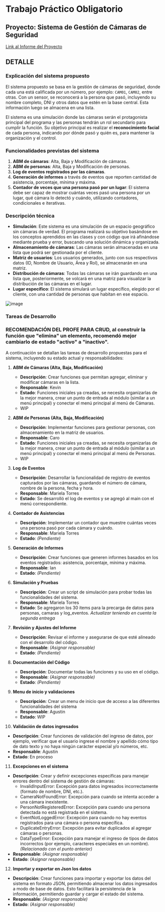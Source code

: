 # Trabajo Práctico Obligatorio
## Proyecto: Sistema de Gestión de Cámaras de Seguridad
[Link al Informe del Proyecto](https://uadeeduar.sharepoint.com/:w:/r/sites/Section_485647-Equipo08/Documentos%20compartidos/Equipo%2008/Equipo%2008%20-%20Informe%20de%20Proyecto.docx?d=w05161529d7724e51b4b158416e6f25ff&csf=1&web=1&e=EF7C84)
## DETALLE

### Explicación del sistema propuesto

El sistema propuesto se basa en la gestión de cámaras de seguridad, donde cada una está calificada por un número, por ejemplo: `CAM01`, `CAM02`, entre otras. Con un sensor, se reconocerá a la persona que pasó, incluyendo su nombre completo, DNI y otros datos que estén en la base central. Esta información luego se almacena en una lista.

El sistema es una simulación donde las cámaras serán el protagonista principal del programa y las personas tendrán un rol secundario para cumplir la función. Su objetivo principal es realizar el **reconocimiento facial** de cada persona, indicando por dónde pasó y quién es, para mantener la organización y el control.

### Funcionalidades previstas del sistema

1. **ABM de cámaras**: Alta, Baja y Modificación de cámaras.
2. **ABM de personas**: Alta, Baja y Modificación de personas.
3. **Log de eventos registrados por las cámaras**.
4. **Generación de informes** a través de eventos que reporten cantidad de asistencia, porcentaje, mínima y máxima.
5. **Contador de veces que una persona pasó por un lugar**: El sistema debe ser capaz de mostrar cuántas veces pasó una persona por un lugar, qué cámara lo detectó y cuándo, utilizando contadores, condicionales e iterativas.

### Descripción técnica

- **Simulación**: Este sistema es una simulación de un espacio geográfico sin cámaras de verdad. El programa realizará su objetivo basándose en los conceptos aprendidos en las clases y con código que irá afinándose mediante prueba y error, buscando una solución dinámica y organizada.
- **Almacenamiento de cámaras**: Las cámaras serán almacenadas en una lista que podrá ser gestionada por el cliente.
- **Matriz de usuarios**: Los usuarios generados, junto con sus respectivos datos (ID, Nombre de Usuario, Área y Rol), se almacenarán en una matriz.
- **Distribución de cámaras**: Todas las cámaras se irán guardando en una lista que, posteriormente, se volcará en una matriz para visualizar la distribución de las cámaras en el lugar.
- **Lugar específico**: El sistema simulará un lugar específico, elegido por el cliente, con una cantidad de personas que habitan en ese espacio.


![image](https://github.com/user-attachments/assets/168dba7f-25b2-45d7-9bde-cfaf1bc3d069)

### Tareas de Desarrollo

### RECOMENDACIÓN DEL PROFE PARA CRUD, al construir la función que "elimina" un elemento, recomendó mejor cambiarlo de estado "activo" a "inactivo".

A continuación se detallan las tareas de desarrollo propuestas para el sistema, incluyendo su estado actual y responsabilidades:

1. **ABM de Cámaras (Alta, Baja, Modificación)**
   - **Descripción**: Crear funciones que permitan agregar, eliminar y modificar cámaras en la lista.
   - **Responsable**: Kevin
   - **Estado**: Funciones iniciales ya creadas, se necesita organizarlas de la mejor manera, crear un punto de entrada al módulo (similar a un menú principal) y conectar el menú principal al menú de Cámaras.
   - WIP

2. **ABM de Personas (Alta, Baja, Modificación)**
   - **Descripción**: Implementar funciones para gestionar personas, con almacenamiento en la matriz de usuarios.
   - **Responsable**: Caro
   - **Estado**: Funciones iniciales ya creadas, se necesita organizarlas de la mejor manera, crear un punto de entrada al módulo (similar a un menú principal) y conectar el menú principal al menú de Personas.
   - WIP

3. **Log de Eventos**
   - **Descripción**: Desarrollar la funcionalidad de registro de eventos capturados por las cámaras, guardando el número de cámara, nombre de la persona, fecha y hora.
   - **Responsable**: Mariela Torres
   - **Estado**: Se desarrolló el log de eventos y se agregó al main con el menú correspondiente.

4. **Contador de Asistencias**
   - **Descripción**: Implementar un contador que muestre cuántas veces una persona pasó por cada cámara y cuándo.
   - **Responsable**: Mariela Torres
   - **Estado**: *(Pendiente)*

5. **Generación de Informes**
   - **Descripción**: Crear funciones que generen informes basados en los eventos registrados: asistencia, porcentaje, mínima y máxima.
   - **Responsable**: Ian
   - **Estado**: *(Pendiente)*

6. **Simulación y Pruebas**
   - **Descripción**: Crear un script de simulación para probar todas las funcionalidades del sistema.
   - **Responsable**: Mariela Torres
   - **Estado**: Se agregaron los 30 items para la precarga de datos para personas, camaras y log_eventos. *Actualizar teniendo en cuenta la segunda entrega*

7. **Revisión y Ajustes del Informe**
   - **Descripción**: Revisar el informe y asegurarse de que esté alineado con el desarrollo del código.
   - **Responsable**: *(Asignar responsable)*
   - **Estado**: *(Pendiente)*

8. **Documentación del Código**
   - **Descripción**: Documentar todas las funciones y su uso en el código.
   - **Responsable**: *(Asignar responsable)*
   - **Estado**: *(Pendiente)*
  
9. **Menu de inicio y validaciones**
   - **Descripción**: Crear un menu de inicio que de acceso a las diferentes funcionalidades del sistema
   - **Responsable**: Agustin
   - **Estado**: WIP
     
10. **Validación de datos ingresados**
   - **Descripción**: Crear funciones de validación del ingreso de datos, por ejemplo, verificar que el usuario ingrese el nombre y apellido cómo tipo de dato texto y no haya ningún carácter especial y/o números, etc.
   - **Responsable**:  Agustin 
   - **Estado**:  En proceso

11. **Excepciones en el sistema**
   - **Descripción**: Crear y definir excepciones específicas para manejar errores dentro del sistema de gestión de cámaras:
        - InvalidInputError: Excepción para datos ingresados incorrectamente (formato de nombre, DNI, etc.).
        - CameraNotFoundError: Excepción para cuando se intenta acceder a una cámara inexistente.
        - PersonNotRegisteredError: Excepción para cuando una persona detectada no está registrada en el sistema.
        - EventNotLoggedError: Excepción para cuando no hay eventos registrados para una cámara o persona específica.
        - DuplicateEntryError: Excepción para evitar duplicados al agregar cámaras o personas.
        - DataTypeError: Excepción para manejar el ingreso de tipos de datos incorrectos (por ejemplo, caracteres especiales en un nombre). *(Relacionado con el punto anterior)*
   - **Responsable**:  *(Asignar responsable)*
   - **Estado**:  *(Asignar responsable)*
     
12. **Importar y exportar en Json los datos**
   - **Descripción**: Crear funciones para importar y exportar los datos del sistema en formato JSON, permitiendo almacenar los datos ingresados a modo de base de datos. Esto facilitará la persistencia de la información, permitiendo guardar y cargar el estado del sistema.
   - **Responsable**:  *(Asignar responsable)*
   - **Estado**:  *(Asignar responsable)*

